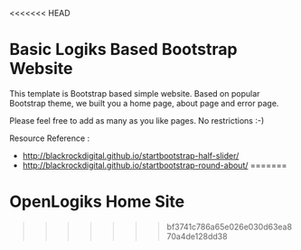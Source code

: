 <<<<<<< HEAD
# Basic Logiks Based Bootstrap Website

This template is Bootstrap based simple website. Based on popular Bootstrap theme, we
built you a home page, about page and error page.

Please feel free to add as many as you like pages. No restrictions :-)

Resource Reference : 
+ http://blackrockdigital.github.io/startbootstrap-half-slider/
+ http://blackrockdigital.github.io/startbootstrap-round-about/
=======
# OpenLogiks Home Site

>>>>>>> bf3741c786a65e026e030d63ea870a4de128dd38
